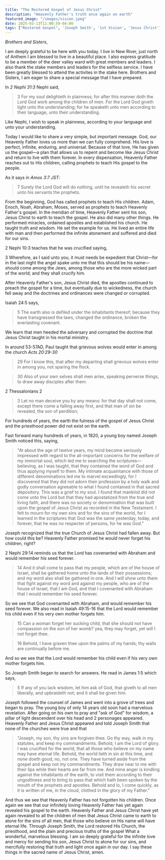 ```yaml
---
title: "The Restored Gospel of Jesus Christ"
description: "Heavenly Father's truth once again on earth"
featured_image: "/images/vision.jpeg"
date: 2025-03-13T11:00:59-04:00
tags: ["Restored Gospel", 'Joseph Smith', '1st Vision', 'Jesus Christ']
---
```


*Brothers and Sisters*,

I am deeply grateful to be here with you today. I live in New River, just north of Anthem I am blessed to live in a beautiful place. I also express gratitude to be a member of the deer valley ward with great members and leaders. I also thank the stake members and leaders for the selfless service. I have been greatly blessed to attend the activites in the stake here. Brothers and Sisters, I am eager to share a special message that I have prepared. 

In *2 Nephi 31:3* Nephi said,

> 3 For my soul delighteth in plainness; for after this manner doth the Lord God work among the children of men. For the Lord God giveth light unto the understanding; for he speaketh unto men according to their language, unto their understanding.

Like Nephi, I wish to speak in plainness, according to your language and unto your understanding.

Today I would like to share a very simple, but important message. God, our Heavenly Father loves us more than we can fully comprehend. His love is perfect, infinite, enduring, and universal. Because of that love, He has given us the gospel—a plan that allows us to repent and become like Jesus Christ and return to live with them forever. In every dispensation, Heavenly Father reaches out to His children, calling prophets to teach His gospel to the people.

As it says in *Amos 3:7 JST*:

> 7 Surely the Lord God will do nothing, until he revealeth his secret unto his servants the prophets.

From the beginning, God has called prophets to teach His children. Adam, Enoch, Noah, Abraham, Moses, served as prophets to teach Heavenly Father's gospel. In the meridian of time, Heavenly Father sent his son, Jesus Christ to earth to teach the gospel. He also did many other things. He performed miracles, ordained apostles and established his church. He taught truth and wisdom. He set the example for us. He lived an entire life with man and then performed the infinite atonement and suffered and died for our sins. 

2 Nephi 10:3 teaches that he was crucified saying, 

3 Wherefore, as I said unto you, it must needs be expedient that Christ—for in the last night the angel spake unto me that this should be his name—should come among the Jews, among those who are the more wicked part of the world; and they shall crucify him.

After Heavenly Father's son, Jesus Christ died, the apostles continued to preach the gospel for a time, but eventually due to wickedness, the church fell away and the doctrines and ordinances were changed or corrupted. 

Isaiah 24:5 says,

> 5 The earth also is defiled under the inhabitants thereof; because they have transgressed the laws, changed the ordinance, broken the everlasting covenant.

We learn that men heeded the adversary and corrupted the doctrine that Jesus Christ taught in his mortal ministry. 

In around 53-57AD, Paul taught that grievous wolves would enter in among the church *Acts 20:29-30*

> 29 For I know this, that after my departing shall grievous wolves enter in among you, not sparing the flock.

> 30 Also of your own selves shall men arise, speaking perverse things, to draw away disciples after them.

2 Thessalonians 2

> 3 Let no man deceive you by any means: for that day shall not come, except there come a falling away first, and that man of sin be revealed, the son of perdition;

For hundreds of years, the earth the fulness of the gospel of Jesus Christ and the priesthood power did not exist on the earth.

Fast forward many hundreds of years, in 1820, a young boy named Joseph Smith noticed this, saying,

> "At about the age of twelve years, my mind become seriously impressed with regard to the all-important concerns for the welfare of my immortal soul, which led me to searching the scriptures—believing, as I was taught, that they contained the word of God and thus applying myself to them. My intimate acquaintance with those of different denominations led me to marvel exceedingly, for I discovered that they did not adorn their profession by a holy walk and godly conversation agreeable to what I found contained in that sacred depository. This was a grief to my soul. I found that mankind did not come unto the Lord but that they had apostatized from the true and living faith, and there was no society or denomination that was built upon the gospel of Jesus Christ as recorded in the New Testament. I felt to mourn for my own sins and for the sins of the world, for I learned in the scriptures that God was the same yesterday, today, and forever, that he was no respecter of persons, for he was God."

Joseph recognized that the true Church of Jesus Christ had fallen away. But how could this be? Heavenly Father promised he would never forget his children, right?

2 Nephi 29:14 reminds us that the Lord has covenanted with Abraham and would remember his seed forever.

> 14 And it shall come to pass that my people, which are of the house of Israel, shall be gathered home unto the lands of their possessions; and my word also shall be gathered in one. And I will show unto them that fight against my word and against my people, who are of the house of Israel, that I am God, and that I covenanted with Abraham that I would remember his seed forever.

So we see that God covenanted with Abraham, and would remember his seed forever. We also read in Isaiah 49:15-16 that the Lord would remember his child even if his very own mother forgets him.

> 15 Can a woman forget her sucking child, that she should not have compassion on the son of her womb? yea, they may forget, yet will I not forget thee.

> 16 Behold, I have graven thee upon the palms of my hands; thy walls are continually before me.

And so we see that the Lord would remember his child even if his very own mother forgets him.

So Joseph Smith began to search for answers. He read in James 1:5 which says,

> 5 If any of you lack wisdom, let him ask of God, that giveth to all men liberally, and upbraideth not; and it shall be given him.

Joseph followed the counsel of James and went into a grove of trees and began to pray. The young boy of only 14 years old soon had a marvelous revelation. After going on his own to pray and "ask of God" for wisdom, a pillar of light descendent over his head and 2 personages appeared. Heavenly Father and Jesus Christ appeared and told Joseph Smith that none of the churches were true and that

> "Joseph, my son, thy sins are forgiven thee. Go thy way, walk in my statutes, and keep my commandments. Behold, I am the Lord of glory. I was crucified for the world, that all those who believe on my name may have eternal life. Behold, the world lieth in sin at this time, and none doeth good, no, not one. They have turned aside from the gospel and keep not my commandments. They draw near to me with their lips while their hearts are far from me. And mine anger is kindling against the inhabitants of the earth, to visit them according to their ungodliness and to bring to pass that which hath been spoken by the mouth of the prophets and apostles. Behold and lo, I come quickly, as it is written of me, in the cloud, clothed in the glory of my Father."

And thus we see that Heavenly Father has not forgotten his children. Once again we see that our infinitely loving Heavenly Father has yet again revealed his gospel to the earth. Heavenly Father and Jesus Christ have yet again revealed to all the children of men that Jesus Christ came to earth to atone for the sins of all men, that those who believe on His name will have eternal life. Through Joseph Smith, the Lord restored His Church, the priesthood, and the plain and precious truths of the gospel What a wonderful, marvelous blessing. I am so deeply grateful for the infinite love and mercy for sending his son, Jesus Christ to atone for our sins, and mercifully restoring that truth and light once again in our day. I say these things in the sacred name of Jesus Christ, amen. 

<!-- ![tree](/images/posts/vision.png) -->

<!-- One of the things that Heavenly Father told Joseph Smith to do was translate the Book of Mormon from the gold plates that had been put into the earth hundreds of years ago by the Prophet Moroni. Joseph Smith then translated the gold plates, and now we have 

<!-- In His infinite mercy, our Heavenly Father prepared the way for the gospel to be restored in its fullness. This restoration began with a young man named Joseph Smith. . Joseph Smith served as an instrument in the Lord’s hands, and through him, the heavens were opened once more. -->

